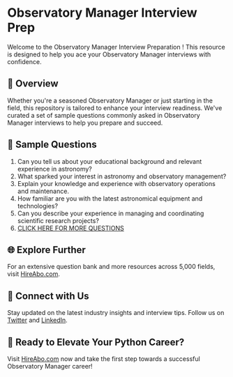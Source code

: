 # Observatory Manager Interview Prep

Welcome to the Observatory Manager Interview Preparation ! This resource is designed to help you ace your Observatory Manager interviews with confidence.

## 🚀 Overview

Whether you're a seasoned Observatory Manager or just starting in the field, this repository is tailored to enhance your interview readiness. We've curated a set of sample questions commonly asked in Observatory Manager interviews to help you prepare and succeed.

## 📝 Sample Questions

1. Can you tell us about your educational background and relevant experience in astronomy?
2. What sparked your interest in astronomy and observatory management?
3. Explain your knowledge and experience with observatory operations and maintenance.
4. How familiar are you with the latest astronomical equipment and technologies?
5. Can you describe your experience in managing and coordinating scientific research projects?
6. [CLICK HERE FOR MORE QUESTIONS](https://hireabo.com/job/5_4_10/Observatory%20Manager)

## 🌐 Explore Further

For an extensive question bank and more resources across 5,000 fields, visit [HireAbo.com](https://www.hireabo.com).

## 📱 Connect with Us

Stay updated on the latest industry insights and interview tips. Follow us on [Twitter](https://twitter.com/hireabo) and [LinkedIn](https://www.linkedin.com/in/hire-abo-3609972a8/).

## 🚀 Ready to Elevate Your Python Career?

Visit [HireAbo.com](https://www.hireabo.com) now and take the first step towards a successful Observatory Manager career!